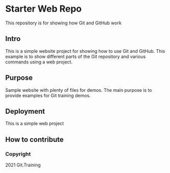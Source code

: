 # Starter Web Repo

This repository is for showing how Git and GitHub work

## Intro

This is a simple website project for showing how to use Git and GitHub. This example is to show different parts of the Git repository and various commands using a web project.


## Purpose

Sample website with plenty of files for demos. The main purpose is to provide examples for Git training demos.

## Deployment

This is a simple web project

## How to contribute

### Copyright

2021 Git.Training